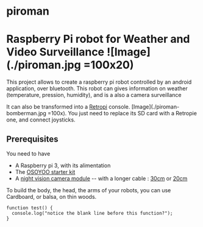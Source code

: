 # piroman
Raspberry **Pi** **ro**bot for Weather and Video Surveillance ![Image](./piroman.jpg =100x20)
====================================

This project allows to create a raspberry pi robot controlled by an android application, over bluetooth.
This robot can gives information on weather (temperature, pression, humidity), and is a also a camera surveillance 

It can also be transformed into a [Retropi](https://retropie.org.uk/) console. [Image](./piroman-bomberman.jpg =100x).
You just need to replace its SD card with a Retropie one, and connect joysticks.


Prerequisites
-------------------

You need to have
- A Raspberry pi 3, with its alimentation
- The [OSOYOO starter kit](https://www.amazon.fr/OSOYOO-Raspberry-Electronique-explorateurs-amateurs/dp/B074YZMRC1)
- A [night vision camera module](https://www.amazon.fr/gp/product/B071J14338)
-- with a longer cable : [30cm](https://www.amazon.fr/gp/product/B01NAXKTDP)  or [20cm](https://www.amazon.fr/gp/product/B00RMV2L0M)

To build the body, the head, the arms of your robots, you can use Cardboard, or balsa, on thin woods.



```
function test() {
  console.log("notice the blank line before this function?");
}
```
